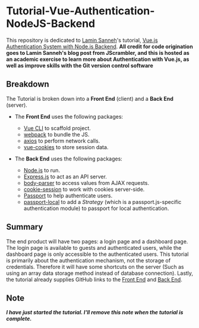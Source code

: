 # Tutorial-Vue-Authentication-NodeJS-Backend
This repository is dedicated to [Lamin Sanneh](https://blog.jscrambler.com/author/lamin-sanneh)'s tutorial, [Vue.js Authentication System with Node.js Backend](https://blog.jscrambler.com/vue-js-authentication-system-with-node-js-backend/).  **All credit for code origination goes to Lamin Sanneh's blog post from JScrambler, and this is hosted as an academic exercise to learn more about Authentication with Vue.js, as well as improve skills with the Git version control software**

## Breakdown
The Tutorial is broken down into a **Front End** (client) and a **Back End** (server).  

- The **Front End** uses the following packages:
  - [Vue CLI](https://www.npmjs.com/package/@vue/cli) to scaffold project.
  - [webpack](https://webpack.js.org/) to bundle the JS.
  - [axios](https://www.npmjs.com/package/axios) to perform network calls.
  - [vue-cookies](https://www.npmjs.com/package/vue-cookies) to store session data.

- The **Back End** uses the following packages:
  - [Node.js](https://nodejs.org/en/) to run.
  - [Express.js](https://www.npmjs.com/package/express) to act as an API server.
  - [body-parser](https://www.npmjs.com/package/body-parser) to access values from AJAX requests.
  - [cookie-session](https://www.npmjs.com/package/cookie-session) to work with cookies server-side.
  - [Passport](https://www.npmjs.com/package/passport) to help authenticate users.
  - [passport-local](https://www.npmjs.com/package/passport-local) to add a *Strategy* (which is a passport.js-specific authentication module) to passport for local authentication.

## Summary
The end product will have two pages:  a login page and a dashboard page.  The login page is available to guests and authenticated users, while the dashboard page is only accessible to the authenticated users.  This tutorial is primarily about the authentication mechanism, not the storage of credentials.  Therefore it will have some shortcuts on the server (Such as using an array data storage method instead of database connection).  Lastly, the tutorial already supplies GitHub links to the [Front End](https://github.com/JscramblerBlog/jscrambler-vueauthclient) and [Back End](https://github.com/JscramblerBlog/jscrambler-vueauthclient-backend).

## Note
***I have just started the tutorial.  I'll remove this note when the tutorial is complete.***